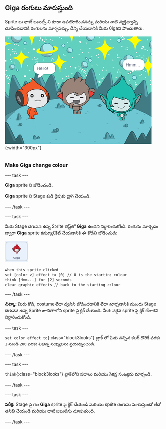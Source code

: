 ## Giga రంగులు మారుస్తుంది

<div style="display: flex; flex-wrap: wrap">
<div style="flex-basis: 200px; flex-grow: 1; margin-right: 15px;">
Sprite లు థాట్ బబుల్స్ ని కూడా ఉపయోగించవచ్చు మరియు వాటి వ్యక్తిత్వాన్ని చూపించడానికి రంగులను మార్చవచ్చు. దీన్ని చేయడానికి మీరు Gigaని పొందుతారు.
</div>
<div>

![Giga sprite ఆలోచిస్తోంది, "Hmmm...".](images/giga-step2.png){:width="300px"}

</div>
</div>

### Make Giga change colour

--- task ---

**Giga** sprite ని జోడించండి.

**Giga** sprite ని Stage కుడి వైపుకు డ్రాగ్ చేయండి.

--- /task ---

--- task ---

మీరు Stage దిగువన ఉన్న Sprite లిస్ట్‌లో **Giga** ఉందని నిర్ధారించుకోండి. రంగును మార్చడం ద్వారా **Giga** sprite కమ్యూనికేట్ చేయడానికి ఈ కోడ్‌ని జోడించండి:

![Giga sprite.](images/giga-sprite.png)

```blocks3
when this sprite clicked
set [color v] effect to [0] // 0 is the starting colour
think [Hmm...] for [2] seconds 
clear graphic effects // back to the starting colour
```

--- /task ---

**చిట్కా:** మీరు కోడ్, costume లేదా ధ్వనిని జోడించడానికి లేదా మార్చడానికి ముందు Stage దిగువన ఉన్న Sprite జాబితాలోని sprite పై క్లిక్ చేయండి. మీరు సరైన sprite పై క్లిక్ చేశారని నిర్ధారించుకోండి.

--- task ---

`set color effect to`{:class="block3looks"} బ్లాక్‌ లో మీకు నచ్చిన కలర్ దొరికే వరకు `1` నుండి `200` వరకు విభిన్న సంఖ్యలను ప్రయత్నించండి.

--- /task ---

--- task ---

`think`{:class="block3looks"} బ్లాక్‌లోని పదాలు మరియు సెకన్ల సంఖ్యను మార్చండి.

--- /task ---

--- task ---

**పరీక్ష:** Stage పై గల **Giga** sprite పై క్లిక్ చేయండి మరియు sprite రంగును మారుస్తుందో లేదో తనిఖీ చేయండి మరియు థాట్ బబుల్‌ను చూపుతుంది.

--- /task ---

